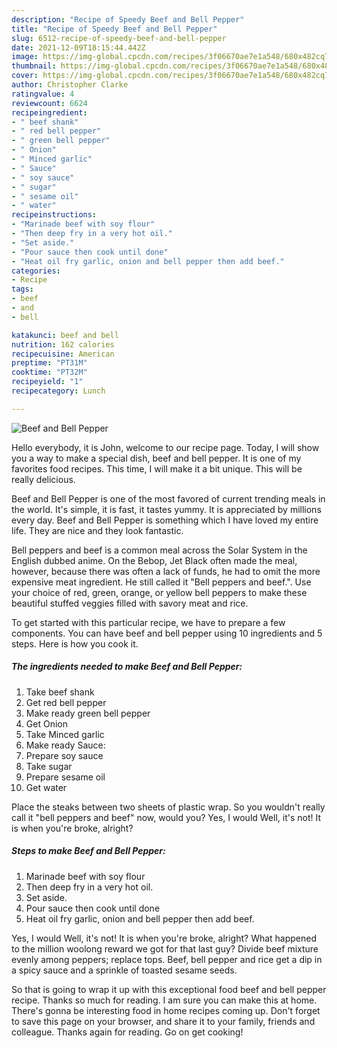 ```yaml
---
description: "Recipe of Speedy Beef and Bell Pepper"
title: "Recipe of Speedy Beef and Bell Pepper"
slug: 6512-recipe-of-speedy-beef-and-bell-pepper
date: 2021-12-09T18:15:44.442Z
image: https://img-global.cpcdn.com/recipes/3f06670ae7e1a548/680x482cq70/beef-and-bell-pepper-recipe-main-photo.jpg
thumbnail: https://img-global.cpcdn.com/recipes/3f06670ae7e1a548/680x482cq70/beef-and-bell-pepper-recipe-main-photo.jpg
cover: https://img-global.cpcdn.com/recipes/3f06670ae7e1a548/680x482cq70/beef-and-bell-pepper-recipe-main-photo.jpg
author: Christopher Clarke
ratingvalue: 4
reviewcount: 6624
recipeingredient:
- " beef shank"
- " red bell pepper"
- " green bell pepper"
- " Onion"
- " Minced garlic"
- " Sauce"
- " soy sauce"
- " sugar"
- " sesame oil"
- " water"
recipeinstructions:
- "Marinade beef with soy flour"
- "Then deep fry in a very hot oil."
- "Set aside."
- "Pour sauce then cook until done"
- "Heat oil fry garlic, onion and bell pepper then add beef."
categories:
- Recipe
tags:
- beef
- and
- bell

katakunci: beef and bell 
nutrition: 162 calories
recipecuisine: American
preptime: "PT31M"
cooktime: "PT32M"
recipeyield: "1"
recipecategory: Lunch

---
```



![Beef and Bell Pepper](https://img-global.cpcdn.com/recipes/3f06670ae7e1a548/680x482cq70/beef-and-bell-pepper-recipe-main-photo.jpg)

Hello everybody, it is John, welcome to our recipe page. Today, I will show you a way to make a special dish, beef and bell pepper. It is one of my favorites food recipes. This time, I will make it a bit unique. This will be really delicious.

Beef and Bell Pepper is one of the most favored of current trending meals in the world. It's simple, it is fast, it tastes yummy. It is appreciated by millions every day. Beef and Bell Pepper is something which I have loved my entire life. They are nice and they look fantastic.

Bell peppers and beef is a common meal across the Solar System in the English dubbed anime. On the Bebop, Jet Black often made the meal, however, because there was often a lack of funds, he had to omit the more expensive meat ingredient. He still called it &#34;Bell peppers and beef.&#34;. Use your choice of red, green, orange, or yellow bell peppers to make these beautiful stuffed veggies filled with savory meat and rice.


To get started with this particular recipe, we have to prepare a few components. You can have beef and bell pepper using 10 ingredients and 5 steps. Here is how you cook it.

<!--inarticleads1-->

##### The ingredients needed to make Beef and Bell Pepper:

1. Take  beef shank
1. Get  red bell pepper
1. Make ready  green bell pepper
1. Get  Onion
1. Take  Minced garlic
1. Make ready  Sauce:
1. Prepare  soy sauce
1. Take  sugar
1. Prepare  sesame oil
1. Get  water


Place the steaks between two sheets of plastic wrap. So you wouldn&#39;t really call it &#34;bell peppers and beef&#34; now, would you? Yes, I would Well, it&#39;s not! It is when you&#39;re broke, alright? 

<!--inarticleads2-->

##### Steps to make Beef and Bell Pepper:

1. Marinade beef with soy flour
1. Then deep fry in a very hot oil.
1. Set aside.
1. Pour sauce then cook until done
1. Heat oil fry garlic, onion and bell pepper then add beef.


Yes, I would Well, it&#39;s not! It is when you&#39;re broke, alright? What happened to the million woolong reward we got for that last guy? Divide beef mixture evenly among peppers; replace tops. Beef, bell pepper and rice get a dip in a spicy sauce and a sprinkle of toasted sesame seeds. 

So that is going to wrap it up with this exceptional food beef and bell pepper recipe. Thanks so much for reading. I am sure you can make this at home. There's gonna be interesting food in home recipes coming up. Don't forget to save this page on your browser, and share it to your family, friends and colleague. Thanks again for reading. Go on get cooking!
